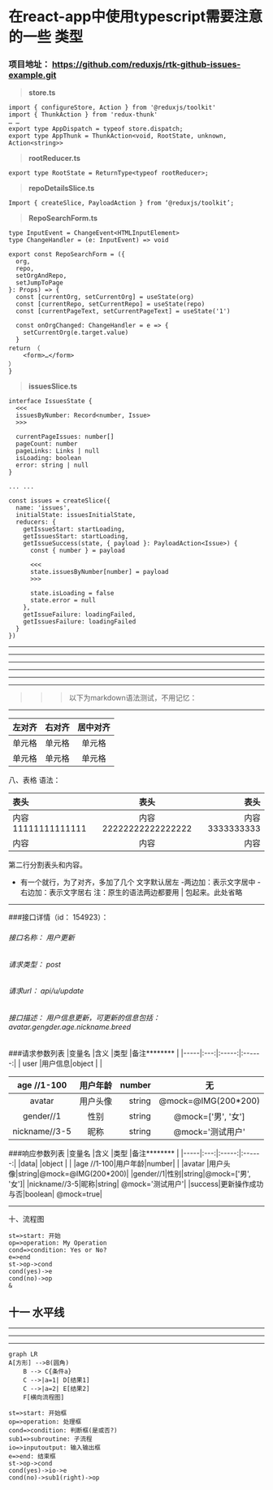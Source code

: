 # 在react-app中使用typescript需要注意的一些  类型
### 项目地址： https://github.com/reduxjs/rtk-github-issues-example.git


> **store.ts**
```
import { configureStore, Action } from '@reduxjs/toolkit'
import { ThunkAction } from 'redux-thunk'
… …
export type AppDispatch = typeof store.dispatch;
export type AppThunk = ThunkAction<void, RootState, unknown, Action<string>>
```



> **rootReducer.ts**
```
export type RootState = ReturnType<typeof rootReducer>;
```

> **repoDetailsSlice.ts**
```
Import { createSlice, PayloadAction } from ‘@reduxjs/toolkit’;
```


> **RepoSearchForm.ts**
```
type InputEvent = ChangeEvent<HTMLInputElement>
type ChangeHandler = (e: InputEvent) => void

export const RepoSearchForm = ({
  org,
  repo,
  setOrgAndRepo,
  setJumpToPage
}: Props) => {
  const [currentOrg, setCurrentOrg] = useState(org)
  const [currentRepo, setCurrentRepo] = useState(repo)
  const [currentPageText, setCurrentPageText] = useState('1')

  const onOrgChanged: ChangeHandler = e => {
    setCurrentOrg(e.target.value)
  }
return （
	<form>…</form>
）
}
```


> **issuesSlice.ts**
```
interface IssuesState {
  <<<
  issuesByNumber: Record<number, Issue>
  >>>
  
  currentPageIssues: number[]
  pageCount: number
  pageLinks: Links | null
  isLoading: boolean
  error: string | null
}

... ...

const issues = createSlice({
  name: 'issues',
  initialState: issuesInitialState,
  reducers: {
    getIssueStart: startLoading,
    getIssuesStart: startLoading,
    getIssueSuccess(state, { payload }: PayloadAction<Issue>) {
      const { number } = payload
      
      <<<
      state.issuesByNumber[number] = payload
      >>>
      
      state.isLoading = false
      state.error = null
    },
    getIssueFailure: loadingFailed,
    getIssuesFailure: loadingFailed
  }
})

```






----------
----------
----------
----------
----------
----------
>>> 以下为markdown语法测试，不用记忆：
----------

| 左对齐 | 右对齐 | 居中对齐 |
| :-----| ----: | :----: |
| 单元格 | 单元格 | 单元格 |
| 单元格 | 单元格 | 单元格 |

八、表格
语法：

|表头|表头|表头|
|:---|:---:|---:|
|内容11111111111111|内容22222222222222222|内容3333333333|
|内容|内容|内容|

第二行分割表头和内容。
- 有一个就行，为了对齐，多加了几个
文字默认居左
-两边加：表示文字居中
-右边加：表示文字居右
注：原生的语法两边都要用 | 包起来。此处省略

----
###接口详情（id： 154923）：
###### 接口名称：    用户更新
###### 请求类型：    post
###### 请求url：   api/u/update
###### 接口描述：    用户信息更新，可更新的信息包括： avatar.gengder.age.nickname.breed

###请求参数列表
|变量名        |含义     |类型     |备注********     |
|-----|:---:|:-----:|:------:|
|       user           |用户信息|object  |      |

|age //1-100|用户年龄|number|无        |
|:-------:|:-----:|------:|:------:|
|avatar |用户头像|string|@mock=@IMG(200*200)|
|gender//1|性别|string|@mock=['男', '女']|
|nickname//3-5|昵称|string| @mock='测试用户'|

###响应参数列表
|变量名 |含义 |类型 |备注******** |
|-----|:---:|:-----:|:------:|
|data|        |object  |     |
|age //1-100|用户年龄|number|        |
|avatar |用户头像|string|@mock=@IMG(200*200)|
|gender//1|性别|string|@mock=['男', '女']|
|nickname//3-5|昵称|string| @mock='测试用户'|
|success|更新操作成功与否|boolean| @mock=true|

----





十、流程图

```flow
st=>start: 开始
op=>operation: My Operation
cond=>condition: Yes or No?
e=>end
st->op->cond
cond(yes)->e
cond(no)->op
&
```



##  十一 水平线

___

---

***


```mermaid
graph LR
A[方形] -->B(圆角)
    B --> C{条件a}
    C -->|a=1| D[结果1]
    C -->|a=2| E[结果2]
    F[横向流程图]
```

```flow
st=>start: 开始框
op=>operation: 处理框
cond=>condition: 判断框(是或否?)
sub1=>subroutine: 子流程
io=>inputoutput: 输入输出框
e=>end: 结束框
st->op->cond
cond(yes)->io->e
cond(no)->sub1(right)->op
```


